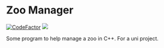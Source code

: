 # Zoo Manager
[![CodeFactor](https://www.codefactor.io/repository/github/wyvernhunter345/zoo-cpp/badge)](https://www.codefactor.io/repository/github/wyvernhunter345/zoo-cpp) 
[![](https://tokei.rs/b1/github/Wyvernhunter345/zoo-cpp)](https://github.com/Wyvernhunter345/zoo-cpp)

Some program to help manage a zoo in C++. For a uni project.
